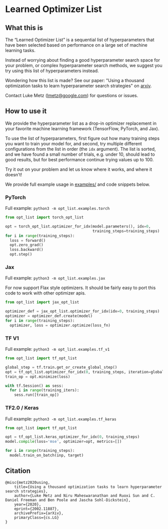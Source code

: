 # Learned Optimizer List

## What this is

The “Learned Optimizer List” is a sequential list of hyperparameters that have been selected based on performance on a large set of machine learning tasks.

Instead of worrying about finding a good hyperparameter search space for your problem, or complex hyperparameter search methods, we suggest you try using this list of hyperparameters instead.

Wondering how this list is made? See our paper: "Using a thousand optimization tasks to learn hyperparameter search strategies" on [arxiv](https://arxiv.org/abs/2002.11887).

Contact Luke Metz (lmetz@google.com) for questions or issues.

## How to use it

We provide the hyperparameter list as a drop-in optimizer replacement in your favorite machine learning framework (TensorFlow, PyTorch, and Jax).

To use the list of hyperparameters, first figure out how many training steps you want to train your model for,
and second, try multiple different configurations from the list in order (the `idx` argument).
The list is sorted, and we have found a small number of trials, e.g. under 10, should lead to good results, but for best performance continue trying values up to 100.

Try it out on your problem and let us know where it works, and where it doesn't!

We provide full example usage in [examples/](https://github.com/google-research/google-research/tree/master/opt_list/examples) and code snippets below.

### PyTorch
Full example: `python3 -m opt_list.examples.torch`

```python
from opt_list import torch_opt_list

opt = torch_opt_list.optimizer_for_idx(model.parameters(), idx=0,
                                       training_steps=training_steps)
for i in range(training_steps):
  loss = forward()
  opt.zero_grad()
  loss.backward()
  opt.step()
```

### Jax
Full example: `python3 -m opt_list.examples.jax`


For now support Flax style optimizers. It should be fairly easy to port this code
to work with other optimizer apis.
```python
from opt_list import jax_opt_list

optimizer_def = jax_opt_list.optimizer_for_idx(idx=0, training_steps)
optimizer = optimizer_def.create(model)
for i in range(training_steps):
  optimizer, loss = optimizer.optimize(loss_fn)
```

### TF V1
Full example: `python3 -m opt_list.examples.tf_v1`

```python
from opt_list import tf_opt_list

global_step = tf.train.get_or_create_global_step()
opt = tf_opt_list.optimizer_for_idx(0, training_steps, iteration=global_step)
train_op = opt.minimize(loss)

with tf.Session() as sess:
  for i in range(training_iters):
    sess.run([train_op])
```

### TF2.0 / Keras
Full example: `python3 -m opt_list.examples.tf_keras`

```python
from opt_list import tf_opt_list

opt = tf_opt_list.keras_optimizer_for_idx(0, training_steps)
model.compile(loss='mse', optimizer=opt, metrics=[])

for i in range(training_steps):
  model.train_on_batch(inp, target)
```

## Citation

```
@misc{metz2020using,
    title={Using a thousand optimization tasks to learn hyperparameter search strategies},
    author={Luke Metz and Niru Maheswaranathan and Ruoxi Sun and C. Daniel Freeman and Ben Poole and Jascha Sohl-Dickstein},
    year={2020},
    eprint={2002.11887},
    archivePrefix={arXiv},
    primaryClass={cs.LG}
}
```



